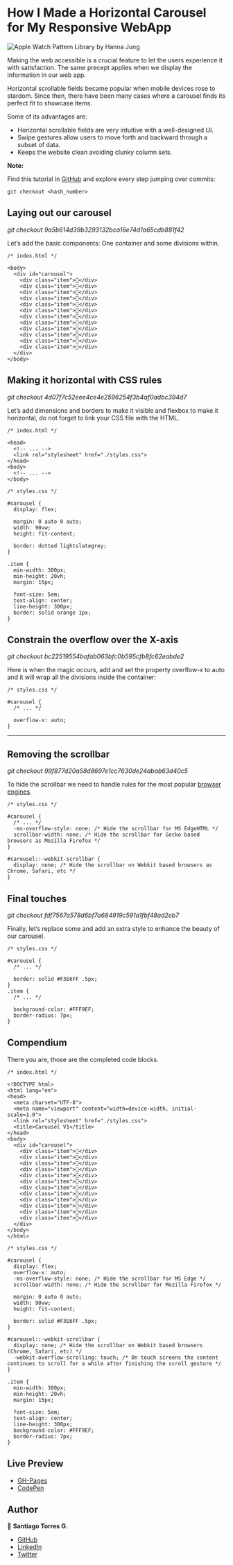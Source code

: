 # How I Made a Horizontal Carousel for My Responsive WebApp

![Apple Watch Pattern Library by Hanna Jung](https://miro.medium.com/max/480/1*UBAFXNsFeWLzbMt8Iky-Eg.gif)

Making the web accessible is a crucial feature to let the users experience it with satisfaction. The same precept applies when we display the information in our web app.

Horizontal scrollable fields became popular when mobile devices rose to stardom. Since then, there have been many cases where a carousel finds its perfect fit to showcase items.

Some of its advantages are:
- Horizontal scrollable fields are very intuitive with a well-designed UI.
- Swipe gestures allow users to move forth and backward through a subset of data.
- Keeps the website clean avoiding clunky column sets.

**Note:**

Find this tutorial in [GitHub](https://github.com/stiakov/carousel) and explore every step jumping over commits:

`git checkout <hash_number>`


## Laying out our carousel
_git checkout 9a5b614d39b3293132bca16e74d1a65cdb881f42_

Let’s add the basic components: One container and some divisions within.

```
/* index.html */

<body>
  <div id="carousel">
    <div class="item">🍎</div>
    <div class="item">🥑</div>
    <div class="item">🍋</div>
    <div class="item">🌽</div>
    <div class="item">🍇</div>
    <div class="item">🥭</div>
    <div class="item">🥝</div>
    <div class="item">🍑</div>
    <div class="item">🥦</div>
    <div class="item">🍓</div>
    <div class="item">🥕</div>
    <div class="item">🍅</div>
  </div>
</body>
```


## Making it horizontal with CSS rules
_git checkout 4d07f7c52eee4ce4e2596254f3b4af0adbc394d7_

Let’s add dimensions and borders to make it visible and flexbox to make it horizontal, do not forget to link your CSS file with the HTML.

```
/* index.html */

<head>
  <!-- ... -->
  <link rel="stylesheet" href="./styles.css">
</head>
<body>
  <!-- ... -->
</body>
```

```
/* styles.css */

#carousel {
  display: flex;
  
  margin: 0 auto 0 auto;
  width: 90vw;
  height: fit-content;
  
  border: dotted lightslategrey;
}

.item {
  min-width: 300px;
  min-height: 20vh;
  margin: 15px;

  font-size: 5em;
  text-align: center;
  line-height: 300px;
  border: solid orange 1px;
}
```


## Constrain the overflow over the X-axis
_git checkout bc22519554bafab063bfc0b595cfb8fc62eabde2_

Here is when the magic occurs, add and set the property overflow-x to auto and it will wrap all the divisions inside the container:

```
/* styles.css */

#carousel {
  /* ... */
  
  overflow-x: auto;
}
```

---

## Removing the scrollbar
_git checkout 99f877d20a58d8697e1cc7630de24abab63d40c5_

To hide the scrollbar we need to handle rules for the most popular [browser engines](https://en.wikipedia.org/wiki/Comparison_of_browser_engines).

```
/* styles.css */

#carousel {
  /* ... */
  -ms-overflow-style: none; /* Hide the scrollbar for MS EdgeHTML */
  scrollbar-width: none; /* Hide the scrollbar for Gecko based browsers as Mozilla Firefox */
}

#carousel::-webkit-scrollbar {
  display: none; /* Hide the scrollbar on Webkit based browsers as Chrome, Safari, etc */
}
```


## Final touches
_git checkout fdf7567a578d6bf7a684919c591a1fbf48ad2eb7_

Finally, let’s replace some and add an extra style to enhance the beauty of our carousel.

```
/* styles.css */

#carousel {
  /* ... */
  
  border: solid #F3E6FF .5px;
}
.item {
  /* ... */
  
  background-color: #FFF9EF;
  border-radius: 7px;
}
```


## Compendium

There you are, those are the completed code blocks.

```
/* index.html */

<!DOCTYPE html>
<html lang="en">
<head>
  <meta charset="UTF-8">
  <meta name="viewport" content="width=device-width, initial-scale=1.0">
  <link rel="stylesheet" href="./styles.css">
  <title>Carousel V1</title>
</head>
<body>
  <div id="carousel">
    <div class="item">🍎</div>
    <div class="item">🥑</div>
    <div class="item">🍋</div>
    <div class="item">🌽</div>
    <div class="item">🍇</div>
    <div class="item">🥭</div>
    <div class="item">🥝</div>
    <div class="item">🍑</div>
    <div class="item">🥦</div>
    <div class="item">🍓</div>
    <div class="item">🥕</div>
    <div class="item">🍅</div>
  </div>
</body>
</html>
```

```
/* styles.css */

#carousel {
  display: flex;
  overflow-x: auto;
  -ms-overflow-style: none; /* Hide the scrollbar for MS Edge */
  scrollbar-width: none; /* Hide the scrollbar for Mozilla Firefox */

  margin: 0 auto 0 auto;
  width: 90vw;
  height: fit-content;
  
  border: solid #F3E6FF .5px;
}

#carousel::-webkit-scrollbar {
  display: none; /* Hide the scrollbar on Webkit based browsers (Chrome, Safari, etc) */
  -webkit-overflow-scrolling: touch; /* On touch screens the content continues to scroll for a while after finishing the scroll gesture */
}

.item {
  min-width: 300px;
  min-height: 20vh;
  margin: 15px;

  font-size: 5em;
  text-align: center;
  line-height: 300px;
  background-color: #FFF9EF;
  border-radius: 7px;
}
```

## Live Preview

- [GH-Pages](https://stiakov.github.io/carousel/)
- [CodePen](https://codepen.io/stiakov/pen/eYNpbyL)

## Author

👤 **Santiago Torres G.**

* [GitHub](https://github.com/stiakov)
* [LinkedIn](https://www.linkedin.com/in/stiakov/)
* [Twitter](https://twitter.com/st_iakov)

